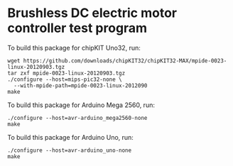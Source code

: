 Brushless DC electric motor controller test program
===================================================

To build this package for chipKIT Uno32, run:

    wget https://github.com/downloads/chipKIT32/chipKIT32-MAX/mpide-0023-linux-20120903.tgz
    tar zxf mpide-0023-linux-20120903.tgz
    ./configure --host=mips-pic32-none \
      --with-mpide-path=mpide-0023-linux-2012090
    make

To build this package for Arduino Mega 2560, run:

    ./configure --host=avr-arduino_mega2560-none
    make

To build this package for Arduino Uno, run:

    ./configure --host=avr-arduino_uno-none
    make
